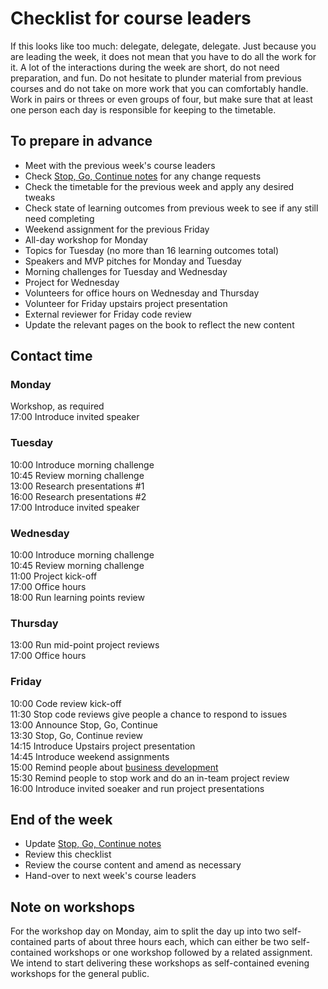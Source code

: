 # Checklist for course leaders

If this looks like too much: delegate, delegate, delegate. Just because you are leading the week, it does not mean that you have to do all the work for it. A lot of the interactions during the week are short, do not need preparation, and fun. Do not hesitate to plunder material from previous courses and do not take on more work that you can comfortably handle. Work in pairs or threes or even groups of four, but make sure that at least one person each day is responsible for keeping to the timetable.

## To prepare in advance
+ Meet with the previous week's course leaders
+ Check [Stop, Go, Continue notes](sgc/README.md) for any change requests
+ Check the timetable for the previous week and apply any desired tweaks
+ Check state of learning outcomes from previous week to see if any still need completing
+ Weekend assignment for the previous Friday
+ All-day workshop for Monday
+ Topics for Tuesday (no more than 16 learning outcomes total)
+ Speakers and MVP pitches for Monday and Tuesday
+ Morning challenges for Tuesday and Wednesday
+ Project for Wednesday
+ Volunteers for office hours on Wednesday and Thursday
+ Volunteer for Friday upstairs project presentation
+ External reviewer for Friday code review
+ Update the relevant pages on the book to reflect the new content

## Contact time

### Monday
Workshop, as required    
17:00 Introduce invited speaker    

### Tuesday
10:00 Introduce morning challenge    
10:45 Review morning challenge    
13:00 Research presentations #1    
16:00 Research presentations #2    
17:00 Introduce invited speaker    

### Wednesday
10:00 Introduce morning challenge    
10:45 Review morning challenge    
11:00 Project kick-off    
17:00 Office hours    
18:00 Run learning points review    

### Thursday
13:00 Run mid-point project reviews     
17:00 Office hours    

### Friday
10:00 Code review kick-off    
11:30 Stop code reviews give people a chance to respond to issues    
13:00 Announce Stop, Go, Continue    
13:30 Stop, Go, Continue review    
14:15 Introduce Upstairs project presentation    
14:45 Introduce weekend assignments    
15:00 Remind people about [business development](business/README.md)    
15:30 Remind people to stop work and do an in-team project review    
16:00 Introduce invited soeaker and run project presentations    

## End of the week
+ Update [Stop, Go, Continue notes](sgc/README.md)    
+ Review this checklist    
+ Review the course content and amend as necessary   
+ Hand-over to next week's course leaders

## Note on workshops
For the workshop day on Monday, aim to split the day up into two self-contained parts of about three hours each, which can either be two self-contained workshops or one workshop followed by a related assignment. We intend to start delivering these workshops as self-contained evening workshops for the general public.
